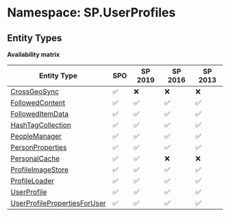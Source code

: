 # Namespace: SP.UserProfiles

## Entity Types

**Availability matrix**

Entity Type | SPO | SP 2019 | SP 2016 | SP 2013
----------|-----|---------|---------|--------
[CrossGeoSync](./EntityTypes/CrossGeoSync.md) | ✅ | ❌ | ❌ | ❌
[FollowedContent](./EntityTypes/FollowedContent.md) | ✅ | ✅ | ✅ | ✅
[FollowedItemData](./EntityTypes/FollowedItemData.md) | ✅ | ✅ | ✅ | ✅
[HashTagCollection](./EntityTypes/HashTagCollection.md) | ✅ | ✅ | ✅ | ✅
[PeopleManager](./EntityTypes/PeopleManager.md) | ✅ | ✅ | ✅ | ✅
[PersonProperties](./EntityTypes/PersonProperties.md) | ✅ | ✅ | ✅ | ✅
[PersonalCache](./EntityTypes/PersonalCache.md) | ✅ | ✅ | ❌ | ❌
[ProfileImageStore](./EntityTypes/ProfileImageStore.md) | ✅ | ✅ | ✅ | ✅
[ProfileLoader](./EntityTypes/ProfileLoader.md) | ✅ | ✅ | ✅ | ✅
[UserProfile](./EntityTypes/UserProfile.md) | ✅ | ✅ | ✅ | ✅
[UserProfilePropertiesForUser](./EntityTypes/UserProfilePropertiesForUser.md) | ✅ | ✅ | ✅ | ✅
